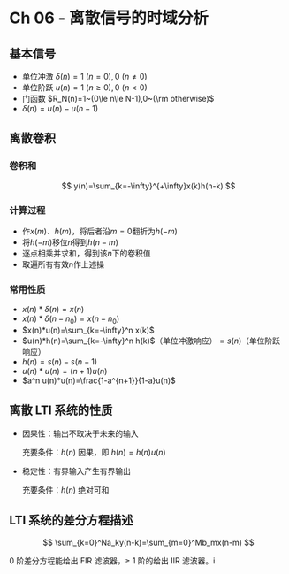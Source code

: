 # Ch 06 - 离散信号的时域分析

## 基本信号

- 单位冲激 $\delta(n)=1~(n=0),0~(n\ne0)$
- 单位阶跃 $u(n)=1~(n\ge0),0~(n\lt0)$
- 门函数 $R_N(n)=1~(0\le n\le N-1),0~(\rm otherwise)$
- $\delta(n)=u(n)-u(n-1)$

## 离散卷积

### 卷积和

$$
y(n)=\sum_{k=-\infty}^{+\infty}x(k)h(n-k)
$$

### 计算过程

- 作$x(m)$、$h(m)$，将后者沿$m=0$翻折为$h(-m)$
- 将$h(-m)$移位$n$得到$h(n-m)$
- 逐点相乘并求和，得到该$n$下的卷积值
- 取遍所有有效$n$作上述操

### 常用性质

- $x(n)*\delta(n)=x(n)$
- $x(n)*\delta(n-n_0)=x(n-n_0)$
- $x(n)*u(n)=\sum_{k=-\infty}^n x(k)$
- $u(n)*h(n)=\sum_{k=-\infty}^n h(k)$（单位冲激响应）$=s(n)$（单位阶跃响应）
- $h(n)=s(n)-s(n-1)$
- $u(n)*u(n)=(n+1)u(n)$
- $a^n u(n)*u(n)=\frac{1-a^{n+1}}{1-a}u(n)$

## 离散 LTI 系统的性质

- 因果性：输出不取决于未来的输入

  充要条件：$h(n)$ 因果，即 $h(n)=h(n)u(n)$

- 稳定性：有界输入产生有界输出

  充要条件：$h(n)$ 绝对可和

## LTI 系统的差分方程描述

$$
\sum_{k=0}^Na_ky(n-k)=\sum_{m=0}^Mb_mx(n-m)
$$

0 阶差分方程能给出 FIR 滤波器，≥ 1 阶的给出 IIR 滤波器。i
